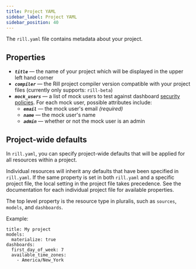```yaml
---
title: Project YAML
sidebar_label: Project YAML
sidebar_position: 40
---
```


The `rill.yaml` file contains metadata about your project.

## Properties

- _**`title`**_ — the name of your project which will be displayed in the upper left hand corner
- _**`compiler`**_ — the Rill project compiler version compatible with your project files (currently only supports: `rill-beta`)
- _**`mock_users`**_ — a list of mock users to test against dashboard [security policies](../../develop/security). For each mock user, possible attributes include:
  - _**`email`**_ — the mock user's email _(required)_
  - _**`name`**_ — the mock user's name
  - _**`admin`**_ — whether or not the mock user is an admin
 
## Project-wide defaults

In `rill.yaml`, you can specify project-wide defaults that will be applied for all resources within a project.  

Individual resources will inherit any defaults that have been specified in `rill.yaml`. If the same property is set in both `rill.yaml` and a specific project file, the local setting in the project file takes precedence. See the documentation for each individual project file for available properties.

The top level property is the resource type in pluralis, such as `sources`, `models`, and `dashboards`.

Example:
```
title: My project
models:
  materialize: true
dashboards:
  first_day_of_week: 7
  available_time_zones:
    - America/New_York
```